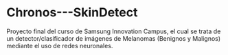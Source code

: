 # Chronos---SkinDetect
Proyecto final del curso de Samsung Innovation Campus, el cual se trata de un detector/clasificador de imágenes de Melanomas (Benignos y Malignos) mediante el uso de redes neuronales.
